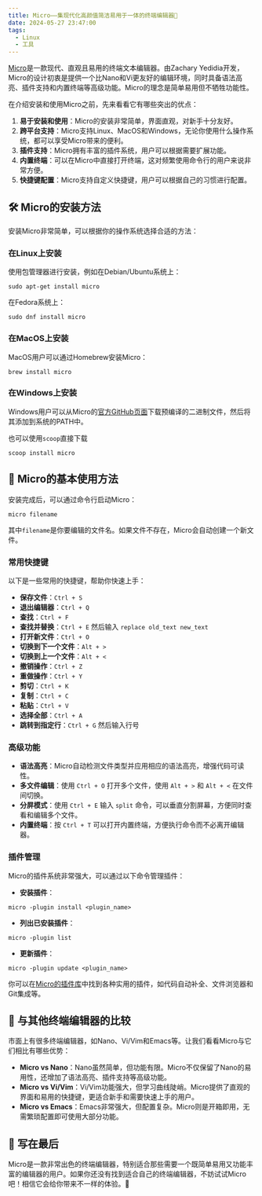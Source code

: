 ```yaml
---
title: Micro——集现代化高颜值简洁易用于一体的终端编辑器👏
date: 2024-05-27 23:47:00
tags:
  - Linux
  - 工具
---
```


[Micro](https://micro-editor.github.io/)是一款现代、直观且易用的终端文本编辑器。由Zachary
Yedidia开发，Micro的设计初衷是提供一个比Nano和Vi更友好的编辑环境，同时具备语法高亮、插件支持和内置终端等高级功能。Micro的理念是简单易用但不牺牲功能性。

在介绍安装和使用Micro之前，先来看看它有哪些突出的优点：
1. **易于安装和使用**：Micro的安装非常简单，界面直观，对新手十分友好。
2. **跨平台支持**：Micro支持Linux、MacOS和Windows，无论你使用什么操作系统，都可以享受Micro带来的便利。
3. **插件支持**：Micro拥有丰富的插件系统，用户可以根据需要扩展功能。
4. **内置终端**：可以在Micro中直接打开终端，这对频繁使用命令行的用户来说非常方便。
5. **快捷键配置**：Micro支持自定义快捷键，用户可以根据自己的习惯进行配置。
<!--more-->
## 🛠️ Micro的安装方法

安装Micro非常简单，可以根据你的操作系统选择合适的方法：

### 在Linux上安装

使用包管理器进行安装，例如在Debian/Ubuntu系统上：

```shell
sudo apt-get install micro
```

在Fedora系统上：

```shell
sudo dnf install micro
```

### 在MacOS上安装

MacOS用户可以通过Homebrew安装Micro：

```shell
brew install micro
```

### 在Windows上安装

Windows用户可以从Micro的[官方GitHub页面](https://github.com/zyedidia/micro)下载预编译的二进制文件，然后将其添加到系统的PATH中。

也可以使用`scoop`直接下载

```shell
scoop install micro
```

## 🚀 Micro的基本使用方法

安装完成后，可以通过命令行启动Micro：

```shell
micro filename
```

其中`filename`是你要编辑的文件名。如果文件不存在，Micro会自动创建一个新文件。

### 常用快捷键

以下是一些常用的快捷键，帮助你快速上手：

- **保存文件**：`Ctrl + S`
- **退出编辑器**：`Ctrl + Q`
- **查找**：`Ctrl + F`
- **查找并替换**：`Ctrl + E` 然后输入 `replace old_text new_text`
- **打开新文件**：`Ctrl + O`
- **切换到下一个文件**：`Alt + >`
- **切换到上一个文件**：`Alt + <`
- **撤销操作**：`Ctrl + Z`
- **重做操作**：`Ctrl + Y`
- **剪切**：`Ctrl + K`
- **复制**：`Ctrl + C`
- **粘贴**：`Ctrl + V`
- **选择全部**：`Ctrl + A`
- **跳转到指定行**：`Ctrl + G` 然后输入行号

### 高级功能

- **语法高亮**：Micro自动检测文件类型并应用相应的语法高亮，增强代码可读性。
- **多文件编辑**：使用 `Ctrl + O` 打开多个文件，使用 `Alt + >` 和 `Alt + <` 在文件间切换。
- **分屏模式**：使用 `Ctrl + E` 输入 `split` 命令，可以垂直分割屏幕，方便同时查看和编辑多个文件。
- **内置终端**：按 `Ctrl + T` 可以打开内置终端，方便执行命令而不必离开编辑器。

### 插件管理

Micro的插件系统非常强大，可以通过以下命令管理插件：

- **安装插件**：

```shell
micro -plugin install <plugin_name>
```

- **列出已安装插件**：

```shell
micro -plugin list
```

- **更新插件**：

```shell
micro -plugin update <plugin_name>
```

你可以在[Micro的插件库](https://github.com/micro-editor/plugin-channel)中找到各种实用的插件，如代码自动补全、文件浏览器和Git集成等。

## 📝 与其他终端编辑器的比较

市面上有很多终端编辑器，如Nano、Vi/Vim和Emacs等。让我们看看Micro与它们相比有哪些优势：

- **Micro vs Nano**：Nano虽然简单，但功能有限。Micro不仅保留了Nano的易用性，还增加了语法高亮、插件支持等高级功能。
- **Micro vs Vi/Vim**：Vi/Vim功能强大，但学习曲线陡峭。Micro提供了直观的界面和易用的快捷键，更适合新手和需要快速上手的用户。
- **Micro vs Emacs**：Emacs非常强大，但配置复杂。Micro则是开箱即用，无需繁琐配置即可使用大部分功能。

## 🧐 写在最后

Micro是一款非常出色的终端编辑器，特别适合那些需要一个既简单易用又功能丰富的编辑器的用户。如果你还没有找到适合自己的终端编辑器，不妨试试Micro吧！相信它会给你带来不一样的体验。🎉
